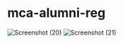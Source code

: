 # mca-alumni-reg

![Screenshot (20)](https://user-images.githubusercontent.com/86468974/231692366-83ced329-9e68-4e2c-a644-71a30f3f8099.png)
![Screenshot (21)](https://user-images.githubusercontent.com/86468974/231692419-e4650f25-3bbd-45f1-85f6-ec3e3fd225e7.png)
